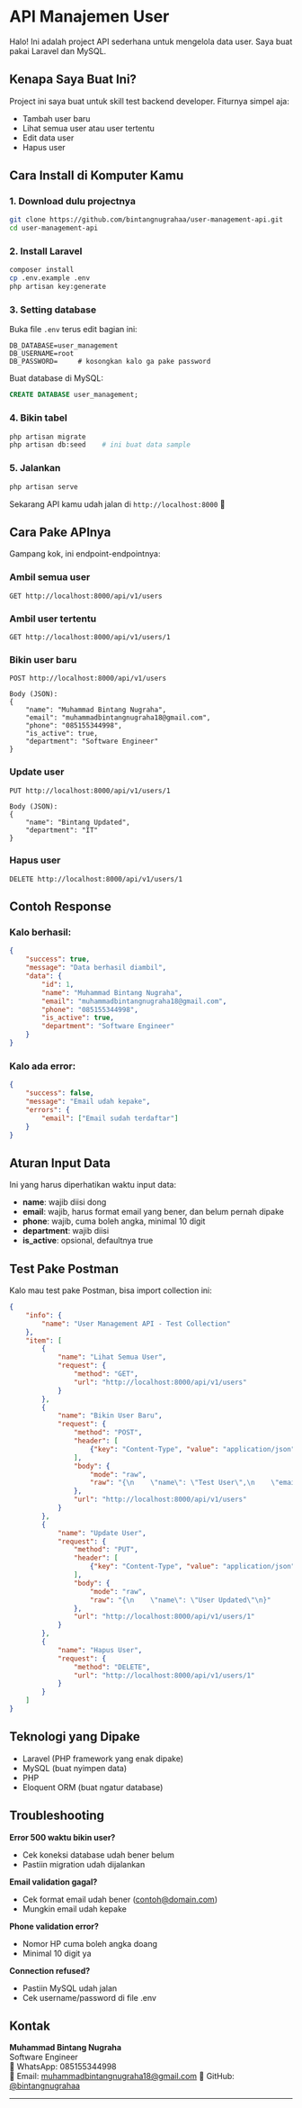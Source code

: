 # API Manajemen User

Halo! Ini adalah project API sederhana untuk mengelola data user. Saya buat pakai Laravel dan MySQL.

## Kenapa Saya Buat Ini?

Project ini saya buat untuk skill test backend developer. Fiturnya simpel aja:
- Tambah user baru
- Lihat semua user atau user tertentu
- Edit data user
- Hapus user

## Cara Install di Komputer Kamu

### 1. Download dulu projectnya
```bash
git clone https://github.com/bintangnugrahaa/user-management-api.git
cd user-management-api
```

### 2. Install Laravel
```bash
composer install
cp .env.example .env
php artisan key:generate
```

### 3. Setting database
Buka file `.env` terus edit bagian ini:
```
DB_DATABASE=user_management
DB_USERNAME=root  
DB_PASSWORD=     # kosongkan kalo ga pake password
```

Buat database di MySQL:
```sql
CREATE DATABASE user_management;
```

### 4. Bikin tabel
```bash
php artisan migrate
php artisan db:seed    # ini buat data sample
```

### 5. Jalankan
```bash
php artisan serve
```

Sekarang API kamu udah jalan di `http://localhost:8000` 🎉

## Cara Pake APInya

Gampang kok, ini endpoint-endpointnya:

### Ambil semua user
```
GET http://localhost:8000/api/v1/users
```

### Ambil user tertentu
```
GET http://localhost:8000/api/v1/users/1
```

### Bikin user baru
```
POST http://localhost:8000/api/v1/users

Body (JSON):
{
    "name": "Muhammad Bintang Nugraha",
    "email": "muhammadbintangnugraha18@gmail.com", 
    "phone": "085155344998",
    "is_active": true,
    "department": "Software Engineer"
}
```

### Update user
```
PUT http://localhost:8000/api/v1/users/1

Body (JSON):
{
    "name": "Bintang Updated",
    "department": "IT"
}
```

### Hapus user
```
DELETE http://localhost:8000/api/v1/users/1
```

## Contoh Response

### Kalo berhasil:
```json
{
    "success": true,
    "message": "Data berhasil diambil", 
    "data": {
        "id": 1,
        "name": "Muhammad Bintang Nugraha",
        "email": "muhammadbintangnugraha18@gmail.com",
        "phone": "085155344998",
        "is_active": true,
        "department": "Software Engineer"
    }
}
```

### Kalo ada error:
```json
{
    "success": false,
    "message": "Email udah kepake",
    "errors": {
        "email": ["Email sudah terdaftar"]
    }
}
```

## Aturan Input Data

Ini yang harus diperhatikan waktu input data:

- **name**: wajib diisi dong
- **email**: wajib, harus format email yang bener, dan belum pernah dipake
- **phone**: wajib, cuma boleh angka, minimal 10 digit
- **department**: wajib diisi
- **is_active**: opsional, defaultnya true

## Test Pake Postman

Kalo mau test pake Postman, bisa import collection ini:

```json
{
    "info": {
        "name": "User Management API - Test Collection"
    },
    "item": [
        {
            "name": "Lihat Semua User",
            "request": {
                "method": "GET",
                "url": "http://localhost:8000/api/v1/users"
            }
        },
        {
            "name": "Bikin User Baru", 
            "request": {
                "method": "POST",
                "header": [
                    {"key": "Content-Type", "value": "application/json"}
                ],
                "body": {
                    "mode": "raw",
                    "raw": "{\n    \"name\": \"Test User\",\n    \"email\": \"test@example.com\",\n    \"phone\": \"081234567890\",\n    \"is_active\": true,\n    \"department\": \"IT\"\n}"
                },
                "url": "http://localhost:8000/api/v1/users"
            }
        },
        {
            "name": "Update User",
            "request": {
                "method": "PUT",
                "header": [
                    {"key": "Content-Type", "value": "application/json"}
                ],
                "body": {
                    "mode": "raw", 
                    "raw": "{\n    \"name\": \"User Updated\"\n}"
                },
                "url": "http://localhost:8000/api/v1/users/1"
            }
        },
        {
            "name": "Hapus User",
            "request": {
                "method": "DELETE",
                "url": "http://localhost:8000/api/v1/users/1"
            }
        }
    ]
}
```

## Teknologi yang Dipake

- Laravel (PHP framework yang enak dipake)
- MySQL (buat nyimpen data)
- PHP 
- Eloquent ORM (buat ngatur database)

## Troubleshooting

**Error 500 waktu bikin user?**
- Cek koneksi database udah bener belum
- Pastiin migration udah dijalankan

**Email validation gagal?**
- Cek format email udah bener (contoh@domain.com)
- Mungkin email udah kepake

**Phone validation error?**  
- Nomor HP cuma boleh angka doang
- Minimal 10 digit ya

**Connection refused?**
- Pastiin MySQL udah jalan
- Cek username/password di file .env

## Kontak


**Muhammad Bintang Nugraha**  
Software Engineer  
📱 WhatsApp: 085155344998  
📧 Email: muhammadbintangnugraha18@gmail.com
🐙 GitHub: [@bintangnugrahaa](https://github.com/bintangnugrahaa)

 ---